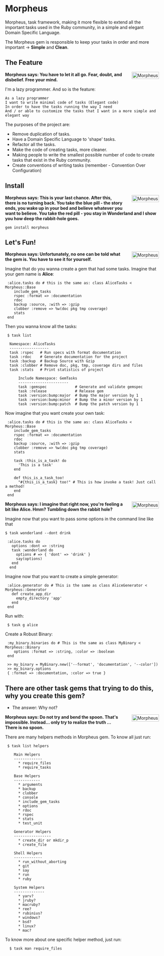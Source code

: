 Morpheus
========

Morpheus, task framework, making it more flexible to extend all the important tasks used in the Ruby community, 
in a simple and elegant Domain Specific Language.

The Morpheus gem is responsible to keep your tasks in order and more important -> <b>Simple</b> and <b>Clean</b>.

The Feature
-----------

<div style="padding:2px; border:1px solid silver; float:right; margin:0 0 1em 2em; background:white">
  <img src="https://github.com/tomas-stefano/morpheus/raw/master/images/free_your_mind.jpg" alt="Morpheus" />
</div>

**Morpheus says: You have to let it all go. Fear, doubt, and disbelief. Free your mind.**

I'm a lazy programmer. And so is the feature:

    As a lazy programmer
    I want to write minimal code of tasks (Elegant code)
    In order to have the tasks running the way I need
    And / or able to customize the tasks that I want in a more simple and elegant way

The purposes of the project are:

- Remove duplication of tasks.
- Have a Domain Specific Language to 'shape' tasks.
- Refactor all the tasks.
- Make the code of creating tasks, more cleaner.
- Making people to write the smallest possible number of code to create tasks that exist in the Ruby community.
- Create conventions of writing tasks (remember - Convention Over Configuration)

Install
-------

<div style="padding:2px; border:1px solid silver; float:right; margin:0 0 1em 2em; background:white">
  <img src="https://github.com/tomas-stefano/morpheus/raw/master/images/morpheus_red_blue_pill.jpg" alt="Morpheus" />
</div>

**Morpheus says: This is your last chance. After this, there is no turning back. You take the blue pill - the story ends, you wake up in your bed and believe whatever you want to believe. You take the red pill - you stay in Wonderland and I show you how deep the rabbit-hole goes.**

    gem install morpheus

Let's Fun!
----------

<div style="padding:2px; border:1px solid silver; float:right; margin:0 0 1em 2em; background:white">
  <img src="https://github.com/tomas-stefano/morpheus/raw/master/images/see_for_yourself.jpg" alt="Morpheus" />
</div>

**Morpheus says: Unfortunately, no one can be told what the gem is. You have to see it for yourself.**

Imagine that do you wanna create a gem that had some tasks. Imagine that your gem name is <b>Alice</b>:

     :alice.tasks do # this is the same as: class AliceTasks < Morpheus::Base
        include_gem_tasks
        rspec :format => :documentation
        rdoc
        backup :source, :with => :gzip
        clobber :remove => %w(doc pkg tmp coverage)
		stats
     end

Then you wanna know all the tasks:

     $ task list

	  Namespace: AliceTasks
	  ------------------
	  task :rspec   # Run specs with format documentation
	  task :rdoc    # Generate documentation for the project
      task :backup  # Backup Source with Gzip
      task :clobber # Remove doc, pkg, tmp, coverage dirs and files
	  task :stats   # Print statistics of project

	      Include Namespace: GemTasks
	      -----------------------
          task :gemspec             # Generate and validate gemspec
          task :release             # Release gem
		  task :version:bump:major  # Bump the major version by 1
		  task :version:bump:minor  # Bump the a minor version by 1
		  task :version:bump:patch  # Bump the patch version by 1


Now imagine that you want create your own task:

     :alice.tasks do # this is the same as: class AliceTasks < Morpheus::Base
        include_gem_tasks
        rspec :format => :documentation
        rdoc
        backup :source, :with => :gzip
        clobber :remove => %w(doc pkg tmp coverage)
	 	stats
         
        task :this_is_a_task! do
          'This is a task'
        end

		def this_is_a_task_too!
		  "#{this_is_a_task} too!" # This is how invoke a task! Just call a method!
		end
     end

<div style="padding:2px; border:1px solid silver; float:right; margin:0 0 1em 2em; background:white">
  <img src="https://github.com/tomas-stefano/morpheus/raw/master/images/morph_neo.jpg" alt="Morpheus"  width:'350px' />
</div>

**Morpheus says: I imagine that right now, you're feeling a bit like Alice. Hmm? Tumbling down the rabbit hole?**


Imagine now that you want to pass some options in the command line like that

    $ task wonderland --dont drink

     :alice.tasks do
       options :dont => :string
       task :wonderland do
         options # => { 'dont' => 'drink' }
         say(options)
       end
      end

Imagine now that you want to create a simple generator:

     :alice.generator do # This is the same as class AliceGenerator < Morpheus::Generator
       def create_app_dir
         empty_directory 'app'
       end
     end

Run with:

     $ task g alice

Create a Robust Binary:

     :my_binary.binaries do # This is the same as class MyBinary < Morpheus::Binary
        options :format => :string, :color => :boolean
     end

     >> my_binary = MyBinary.new(['--format', 'documentation', '--color'])
     >> my_binary.options
     { :format => :documentation, :color => true }

There are other task gems that trying to do this, why you create this gem?
--------------------------------------------------------------------------

* The answer: Why not?

<div style="padding:2px; border:1px solid silver; float:right; margin:0 0 1em 2em; background:white">
  <img src="https://github.com/tomas-stefano/morpheus/raw/master/images/there_are_no_spoon.png" alt="Morpheus" />
</div>

**Morpheus says: Do not try and bend the spoon. That's impossible. Instead... only try to realize the truth ... There is no spoon.**

There are many helpers methods in Morpheus gem.
To know all just run:

     $ task list helpers

        Main Helpers
        -------------
          * require_files
          * require_tasks

        Base Helpers
        ------------
		  * arguments
          * backup
          * clobber
		  * console
          * include_gem_tasks
		  * options
          * rdoc
          * rspec
          * stats
          * test_unit

        Generator Helpers
        -----------------
          * create_dir or mkdir_p
          * create_file

        Shell Helpers
        -------------
          * run_without_aborting
          * git
          * say
          * run
          * ruby

		System Helpers
		--------------
          * yarv?
          * jruby?
          * macruby?
          * ree?
          * rubinius?
          * windows?
          * bsd?
          * linux?
          * mac?

To know more about one specific helper method, just run:

      $ task man require_files

